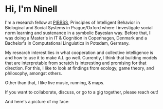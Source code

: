 # Hi, I'm Ninell

I'm a research fellow at [PIBBSS](https://www.pibbss.ai/), Principles of Intelligent Behavior in Biological and Social Systems in Prague/Oxford where I investigate social norm learning and sustenance in a symbolic Bayesian way. Before that, I was doing a Master's in IT & Cognition in Copenhagen, Denmark and a Bachelor's in Computational Linguistics in Potsdam, Germany. 

My research interest lies in what cooperation and collective intelligence is and how to use it to make A.I. go well. Currently, I think that building models that are interpretable from scratch is interesting and promising for that direction. For this, I like to look at findings from ecology, game theory, and philosophy, amongst others. 

Other than that, I like live music, running, & maps.

If you want to collaborate, discuss, or go to a gig together, please reach out!

And here's a picture of my face:
